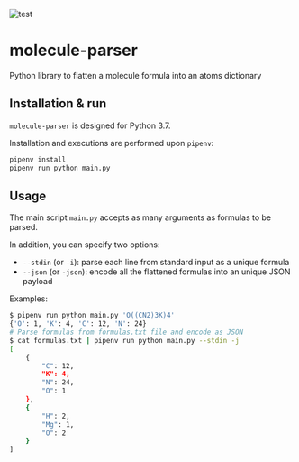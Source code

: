 ![test](https://github.com/pierrelemee/molecule-parser/workflows/test/badge.svg)

# molecule-parser

Python library to flatten a molecule formula into an atoms dictionary

## Installation & run

`molecule-parser` is designed for Python 3.7.

Installation and executions are performed upon `pipenv`:

```bash
pipenv install
pipenv run python main.py
``` 


## Usage

The main script `main.py` accepts as many arguments as formulas to be parsed.
 
In addition, you can specify two options:
- `--stdin` (or `-i`): parse each line from standard input as a unique formula
- `--json` (or `-json`): encode all the flattened formulas into an unique JSON payload

Examples:

```bash
$ pipenv run python main.py 'O((CN2)3K)4'
{'O': 1, 'K': 4, 'C': 12, 'N': 24}
# Parse formulas from formulas.txt file and encode as JSON 
$ cat formulas.txt | pipenv run python main.py --stdin -j
[
    {
        "C": 12,
        "K": 4,
        "N": 24,
        "O": 1
    },
    {
        "H": 2,
        "Mg": 1,
        "O": 2
    }
]
```
